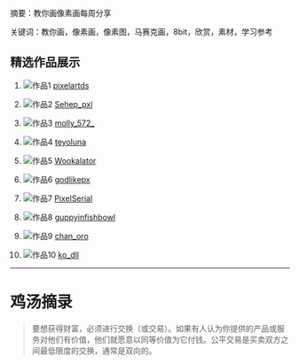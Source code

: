 摘要：教你画像素画每周分享

关键词：教你画，像素画，像素图，马赛克画，8bit，欣赏，素材，学习参考

## 精选作品展示

1. ![作品1](https://pbs.twimg.com/media/Goy6Wt4W8AAUW61?format=png&name=900x900)
   [pixelartds](https://x.com/pixelartds "pixelartds")

2. ![作品2](https://pbs.twimg.com/media/Goyby99WQAAaF6g?format=jpg&name=medium)
   [Sehep_pxl](https://x.com/Sehep_pxl "Sehep_pxl")

3. ![作品3](https://pbs.twimg.com/media/Go0lnVrbYAAoTuV?format=jpg&name=900x900)
   [molly_572_](https://x.com/molly_572_ "molly_572_")

4. ![作品4](https://pbs.twimg.com/media/GosVoF4WwAAfTff?format=jpg&name=900x900)
   [teyoluna](https://x.com/teyoluna "teyoluna")

5. ![作品5](https://pbs.twimg.com/media/Gos719WXEAAIf4K?format=png&name=small)
   [Wookalator](https://x.com/Wookalator "Wookalator")

6. ![作品6](https://pbs.twimg.com/media/Go09wY0XIAAvx5R?format=jpg&name=900x900)
   [godlikepx](https://x.com/godlikepx "godlikepx")

7. ![作品7](https://x.com/PixelSerial/status/1913192658211586291/photo/1)
   [PixelSerial](https://x.com/PixelSerial "PixelSerial")

8. ![作品8](https://pbs.twimg.com/media/Got4ruiacAM6eW5?format=png&name=900x900)
   [guppyinfishbowl](https://x.com/guppyinfishbowl "guppyinfishbowl")

9. ![作品9](https://pbs.twimg.com/media/GovoA1Qa0AA5vj6?format=png&name=900x900)
   [chan_oro](https://x.com/chan_oro "chan_oro")

10. ![作品10](https://pbs.twimg.com/media/Gozi3YIWkAA6ntP?format=png&name=medium)
    [ko_dll](https://x.com/ko_dll "ko_dll")

---

# 鸡汤摘录

> 要想获得财富，必须进行交换（或交易）。如果有人认为你提供的产品或服务对他们有价值，他们就愿意以同等价值为它付钱。公平交易是买卖双方之间最低限度的交换，通常是双向的。
